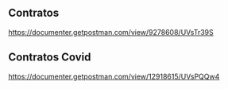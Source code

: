 
## Contratos

https://documenter.getpostman.com/view/9278608/UVsTr39S

## Contratos Covid

https://documenter.getpostman.com/view/12918615/UVsPQQw4